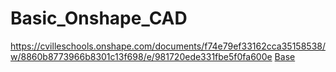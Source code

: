 # Basic_Onshape_CAD
https://cvilleschools.onshape.com/documents/f74e79ef33162cca35158538/w/8860b8773966b8301c13f698/e/981720ede331fbe5f0fa600e
[Base](file:///home/chronos/u-a60fce7fa9aea970cd02b833b3c71df84fbb2a50/MyFiles/Downloads/Screenshot%202020-09-25%20at%202.08.58%20AM.png)
